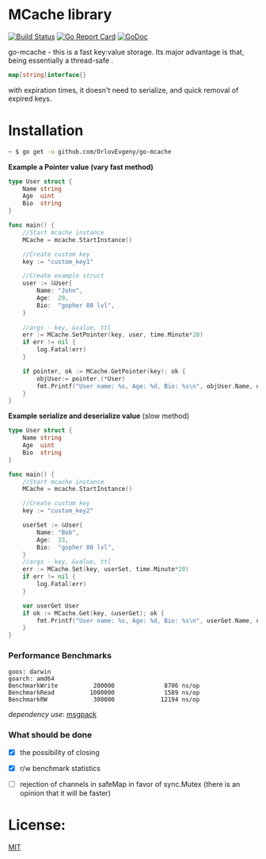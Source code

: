 # MCache library

[![Build Status](https://travis-ci.org/OrlovEvgeny/go-mcache.svg?branch=master)](https://travis-ci.org/OrlovEvgeny/go-mcache)
[![Go Report Card](https://goreportcard.com/badge/github.com/OrlovEvgeny/go-mcache?v1)](https://goreportcard.com/report/github.com/OrlovEvgeny/go-mcache)
[![GoDoc](https://godoc.org/github.com/OrlovEvgeny/go-mcache?status.svg)](https://godoc.org/github.com/OrlovEvgeny/go-mcache)

go-mcache - this is a fast key:value storage.
Its major advantage is that, being essentially a thread-safe .

```go 
map[string]interface{}
``` 
with expiration times, it doesn't need to serialize, and quick removal of expired keys.

# Installation

```bash
~ $ go get -u github.com/OrlovEvgeny/go-mcache
```

**Example a Pointer value (vary fast method)**

```go
type User struct {
	Name string
	Age  uint
	Bio  string
}

func main() {
	//Start mcache instance
	MCache = mcache.StartInstance()

	//Create custom key
	key := "custom_key1"

	//Create example struct
	user := &User{
		Name: "John",
		Age:  20,
		Bio:  "gopher 80 lvl",
	}
	
	//args - key, &value, ttl
	err := MCache.SetPointer(key, user, time.Minute*20)
	if err != nil {
		log.Fatal(err)
	}

	if pointer, ok := MCache.GetPointer(key); ok {
		objUser:= pointer.(*User)
		fmt.Printf("User name: %s, Age: %d, Bio: %s\n", objUser.Name, objUser.Age, objUser.Bio)			
	}
}
```



**Example serialize and deserialize value** (slow method)

```go
type User struct {
	Name string
	Age  uint
	Bio  string
}

func main() {
	//Start mcache instance
	MCache = mcache.StartInstance()

	//Create custom key
	key := "custom_key2"

	userSet := &User{
		Name: "Bob",
		Age:  33,
		Bio:  "gopher 80 lvl",
	}
	//args - key, &value, ttl
	err := MCache.Set(key, userSet, time.Minute*20)
	if err != nil {
		log.Fatal(err)
	}

	var userGet User
	if ok := MCache.Get(key, &userGet); ok {
		fmt.Printf("User name: %s, Age: %d, Bio: %s\n", userGet.Name, userGet.Age, userGet.Bio)
	}
}
```


### Performance Benchmarks

    goos: darwin
    goarch: amd64
    BenchmarkWrite          200000              8706 ns/op
    BenchmarkRead          1000000              1589 ns/op
    BenchmarkRW             300000             12194 ns/op


*dependency use*: [msgpack](https://github.com/vmihailenco/msgpack)

### What should be done

- [x] the possibility of closing
- [x] r/w benchmark statistics
- [ ] rejection of channels in safeMap in favor of sync.Mutex (there is an opinion that it will be faster)




# License:

[MIT](LICENSE)
